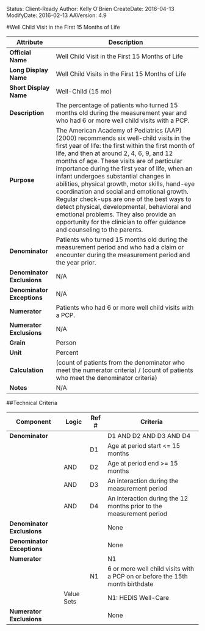 Status: Client-Ready
Author: Kelly O'Brien
CreateDate: 2016-04-13
ModifyDate: 2016-02-13
AAVersion: 4.9

#Well Child Visit in the First 15 Months of Life

| Attribute | Description |
| --------- | ----------- |
| **Official Name** | Well Child Visit in the First 15 Months of Life |
| **Long Display Name** | Well Child Visits in the First 15 Months of Life |
| **Short Display Name** | Well-Child (15 mo) |
| **Description** | The percentage of patients who turned 15 months old during the measurement year and who had 6 or more well child visits with a PCP. |
| **Purpose** | The American Academy of Pediatrics (AAP) (2000) recommends six well-child visits in the first year of life: the first within the first month of life, and then at around 2, 4, 6, 9, and 12 months of age. These visits are of particular importance during the first year of life, when an infant undergoes substantial changes in abilities, physical growth, motor skills, hand-eye coordination and social and emotional growth. Regular check-ups are one of the best ways to detect physical, developmental, behavioral and emotional problems. They also provide an opportunity for the clinician to offer guidance and counseling to the parents. |
| **Denominator** | Patients who turned 15 months old during the measurement period and who had a claim or encounter during the measurement period and the year prior. |
| **Denominator Exclusions** | N/A |
| **Denominator Exceptions** | N/A |
| **Numerator** | Patients who had 6 or more well child visits with a PCP. |
| **Numerator Exclusions** | N/A |
| **Grain** | Person |
| **Unit** | Percent |
| **Calculation** | (count of patients from the denominator who meet the numerator criteria) / (count of patients who meet the denominator criteria) |
| **Notes** | N/A |


##Technical Criteria

| Component | Logic | Ref # | Criteria |
| --------- | ----- | ----- | -------- |
| **Denominator** | | | D1 AND D2 AND D3 AND D4 |
| |  | D1 | Age at period start <= 15 months |
| | AND | D2 | Age at period end >= 15 months |
| | AND | D3 | An interaction during the measurement period |
| | AND | D4 | An interaction during the 12 months prior to the measurement period |
| **Denominator Exclusions** | | | None |
| **Denominator Exceptions** | | | None |
| **Numerator** | | | N1 |
| |  | N1 | 6 or more well child visits with a PCP on or before the 15th month birthdate |
| | Value Sets | | N1: HEDIS Well-Care |
| **Numerator Exclusions** | | | None |
